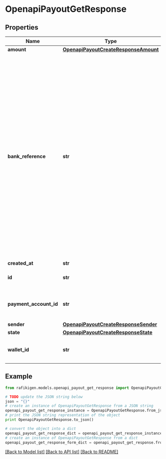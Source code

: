 # OpenapiPayoutGetResponse


## Properties
Name | Type | Description | Notes
------------ | ------------- | ------------- | -------------
**amount** | [**OpenapiPayoutCreateResponseAmount**](OpenapiPayoutCreateResponseAmount.md) |  | [optional] 
**bank_reference** | **str** | The reference provided by the recipient account&#39;s actual bank on a successful payout.  &gt; ⚠️ &gt; It&#39;s important to be aware that this information might not be accessible for every payout. If there&#39;s no way for us to obtain it, this property will be omitted entirely. Hence, we highly recommend implementing conditional checks to confirm the presence of this property. | [optional] 
**created_at** | **str** |  | [optional] 
**id** | **str** | The payout unique identifier | [optional] 
**payment_account_id** | **str** | The recipient payment account receiving funds | [optional] 
**sender** | [**OpenapiPayoutCreateResponseSender**](OpenapiPayoutCreateResponseSender.md) |  | [optional] 
**state** | [**OpenapiPayoutCreateResponseState**](OpenapiPayoutCreateResponseState.md) |  | [optional] 
**wallet_id** | **str** | The wallet ID from which the money will disburse | [optional] 

## Example

```python
from rafikigen.models.openapi_payout_get_response import OpenapiPayoutGetResponse

# TODO update the JSON string below
json = "{}"
# create an instance of OpenapiPayoutGetResponse from a JSON string
openapi_payout_get_response_instance = OpenapiPayoutGetResponse.from_json(json)
# print the JSON string representation of the object
print OpenapiPayoutGetResponse.to_json()

# convert the object into a dict
openapi_payout_get_response_dict = openapi_payout_get_response_instance.to_dict()
# create an instance of OpenapiPayoutGetResponse from a dict
openapi_payout_get_response_form_dict = openapi_payout_get_response.from_dict(openapi_payout_get_response_dict)
```
[[Back to Model list]](../README.md#documentation-for-models) [[Back to API list]](../README.md#documentation-for-api-endpoints) [[Back to README]](../README.md)


